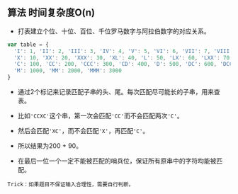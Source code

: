 ## 算法 时间复杂度O(n)

- 打表建立个位、十位、百位、千位罗马数字与阿拉伯数字的对应关系。

```js
var table = {
  'I': 1, 'II': 2, 'III': 3, 'IV': 4, 'V': 5, 'VI': 6, 'VII': 7, 'VIII': 8, 'IX': 9,
  'X': 10, 'XX': 20, 'XXX': 30, 'XL': 40, 'L': 50, 'LX': 60, 'LXX': 70, 'LXXX': 80, 'XC': 90,
  'C': 100, 'CC': 200, 'CCC': 300, 'CD': 400, 'D': 500, 'DC': 600, 'DCC': 700, 'DCCC': 800, 'CM': 900,
  'M': 1000, 'MM': 2000, 'MMM': 3000
}
```

- 通过2个标记来记录匹配子串的头、尾。每次匹配尽可能长的子串，用来查表。

- 比如`'CCXC'`这个串，第一次会匹配`'CC'`而不会匹配两次`'C'`。

- 然后会匹配`'XC'`，而不会匹配`'X'`，再匹配`'C'`。

- 所以结果为200 + 90。

- 在最后一位一个一定不能被匹配的哨兵位，保证所有原串中的字符均能被匹配。

`Trick：如果题目不保证输入合理性，需要自行判断。`